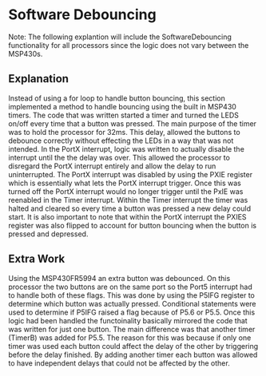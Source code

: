 # Software Debouncing
Note:  The following explantion will include the SoftwareDebouncing functionality for all processors since the logic does not vary between the MSP430s.

## Explanation
Instead of using a for loop to handle button bouncing, this section implemented a method to handle bouncing using the built in MSP430 timers. The code that was written started a timer 
and turned the LEDS on/off every time that a button was pressed. The main purpose of the timer was to hold the processor for 32ms. This delay, allowed the buttons to debounce correctly without
effecting the LEDs in a way that was not intended. In the PortX interrupt, logic was written to actually disable the interrupt until the the delay was over. This allowed the processor to disregard 
the PortX interrupt entirely and allow the delay to run uninterrupted. The PortX interrupt was disabled by using the PXIE register which is essentially what lets the PortX interrupt trigger.
Once this was turned off the PortX interrupt would no longer trigger until the PxIE was reenabled in the Timer interrupt. Within the Timer interrupt the timer was halted and cleared so 
every time a button was pressed a new delay could start. It is also important to note that within the PortX interrupt the PXIES register was also flipped to account for button bouncing 
when the button is pressed and depressed.

## Extra Work
Using the MSP430FR5994 an extra button was debounced. On this processor the two buttons are on the same port so the Port5 interrupt had to handle both of these flags. This was done by
using the P5IFG register to determine which button was actually pressed. Conditional statements were used to determine if P5IFG raised a flag because of P5.6 or P5.5. Once this logic had been handled
the functoinality basically mirrored the code that was written for just one button. The main difference was that another timer (TimerB) was added for P5.5. The reason for this was because
if only one timer was used each button could affect the delay of the other by triggering before the delay finished. By adding another timer each button was allowed to have independent delays that
could not be affected by the other.
